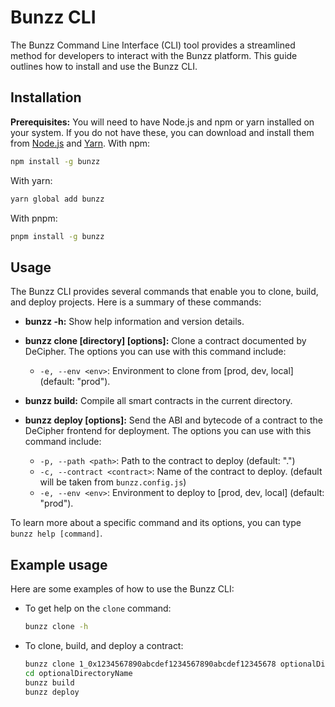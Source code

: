 # Bunzz CLI

The Bunzz Command Line Interface (CLI) tool provides a streamlined method for developers to interact with the Bunzz platform. This guide outlines how to install and use the Bunzz CLI.

## Installation

**Prerequisites:** You will need to have Node.js and npm or yarn installed on your system. If you do not have these, you can download and install them from [Node.js](https://nodejs.org/) and [Yarn](https://yarnpkg.com/).
With npm:

```sh
npm install -g bunzz
```

With yarn:

```sh
yarn global add bunzz
```

With pnpm:

```sh
pnpm install -g bunzz
```

## Usage

The Bunzz CLI provides several commands that enable you to clone, build, and deploy projects. Here is a summary of these commands:

- **bunzz -h:** Show help information and version details.

- **bunzz clone <id> [directory] [options]:** Clone a contract documented by DeCipher. The options you can use with this command include:

  - `-e, --env <env>`: Environment to clone from [prod, dev, local] (default: "prod").

- **bunzz build:** Compile all smart contracts in the current directory.

- **bunzz deploy [options]:** Send the ABI and bytecode of a contract to the DeCipher frontend for deployment. The options you can use with this command include:

  - `-p, --path <path>`: Path to the contract to deploy (default: ".")
  - `-c, --contract <contract>`: Name of the contract to deploy. (default will be taken from `bunzz.config.js`)
  - `-e, --env <env>`: Environment to deploy to [prod, dev, local] (default: "prod").

To learn more about a specific command and its options, you can type `bunzz help [command]`.

## Example usage

Here are some examples of how to use the Bunzz CLI:

- To get help on the `clone` command:

  ```sh
  bunzz clone -h
  ```

- To clone, build, and deploy a contract:

  ```sh
  bunzz clone 1_0x1234567890abcdef1234567890abcdef12345678 optionalDirectoryName
  cd optionalDirectoryName
  bunzz build
  bunzz deploy
  ```
